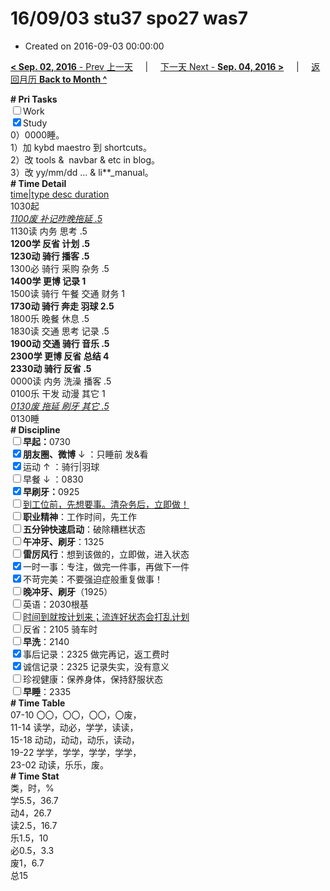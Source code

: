 # 16/09/03 stu37 spo27 was7

- Created on 2016-09-03 00:00:00

[**< Sep. 02, 2016** - Prev 上一天](/lifelogs/2016/09/d02.md) &nbsp; &nbsp; | &nbsp; &nbsp; [下一天 Next - **Sep. 04, 2016 >**](/lifelogs/2016/09/d04.md) &nbsp; &nbsp; |  &nbsp; &nbsp; [返回月历 **Back to Month ^**](/lifelogs/2016/09/index.md)
<br/><div><b># Pri Tasks</b></div><div><input type="checkbox"/>Work</div><div><input checked="true" type="checkbox"/>Study</div><div>0）0000睡。</div><div>1）加 kybd maestro 到 shortcuts。</div><div>2）改 tools &amp;  navbar &amp; etc in blog。</div><div>3）改 yy/mm/dd … &amp; li**_manual。</div><div><b># Time Detail</b></div><div><u>time|type desc duration</u></div><div>1030起</div><div><u><i>1100废 补记昨晚拖延 .5</i></u></div><div>1130读 内务 思考 .5</div><div><b>1200学 反省 计划 .5</b></div><div><b>1230动 骑行 播客 .5</b></div><div>1300必 骑行 采购 杂务 .5</div><div><b>1400学 更博 记录 1</b></div><div>1500读 骑行 午餐 交通 财务 1</div><div><b>1730动 骑行 奔走 羽球 2.5</b></div><div>1800乐 晚餐 休息 .5</div><div>1830读 交通 思考 记录 .5</div><div><b>1900动 交通 骑行 音乐 .5</b></div><div><b>2300学 更博 反省 总结 4</b></div><div><b>2330动 骑行 反省 .5</b></div><div>0000读 内务 洗澡 播客 .5</div><div>0100乐 干发 动漫 其它 1</div><div><u><i>0130废 拖延 刷牙 其它 .5</i></u></div><div>0130睡</div><div><b># Discipline</b></div><div><b><input type="checkbox"/></b><b>早起：</b>0730</div><div><b><input checked="true" type="checkbox"/></b><b>朋友圈、微博</b> ↓ ：只睡前 发&amp;看</div><div><input checked="true" type="checkbox"/>运动 ↑ ：骑行|羽球</div><div><input type="checkbox"/>早餐 ↓ ：0830</div><div><b><input checked="true" type="checkbox"/></b><b>早刷牙：</b>0925</div><div><input type="checkbox"/><u>到工位前，先想要事。清杂务后，立即做！</u></div><div><input type="checkbox"/><b>职业精神</b>：工作时间，先工作</div><div><input type="checkbox"/><b>五分钟快速启动</b>：破除糟糕状态</div><div><input type="checkbox"/><b>午冲牙、刷牙</b>：1325</div><div><input type="checkbox"/><b>雷厉风行</b>：想到该做的，立即做，进入状态</div><div><input checked="true" type="checkbox"/>一时一事：专注，做完一件事，再做下一件</div><div><input checked="true" type="checkbox"/>不苛完美：不要强迫症般重复做事！</div><div><b><input type="checkbox"/></b><b>晚冲牙、刷牙</b>（1925）</div><div><input type="checkbox"/>英语：2030根基</div><div><u><input type="checkbox"/></u><u>时间到就按计划来；流连好状态会打乱计划</u></div><div><input type="checkbox"/>反省：2105 骑车时</div><div><input type="checkbox"/><b>早洗</b>：2140</div><div><input checked="true" type="checkbox"/>事后记录：2325 做完再记，返工费时</div><div><input checked="true" type="checkbox"/>诚信记录：2325 记录失实，没有意义</div><div><input type="checkbox"/>珍视健康：保养身体，保持舒服状态</div><div><input type="checkbox"/><b>早睡</b>：2335</div><div><b># Time Table</b></div><div>07-10 〇〇，〇〇，〇〇，〇废，</div><div>11-14 读学，动必，学学，读读，</div><div>15-18 动动，动动，动乐，读动，</div><div>19-22 学学，学学，学学，学学，</div><div>23-02 动读，乐乐，废。</div><div><b># Time Stat</b></div><div>类，时，%</div><div>学5.5，36.7</div><div>动4，26.7</div><div>读2.5，16.7</div><div>乐1.5，10</div><div>必0.5，3.3</div><div>废1，6.7</div><div>总15</div>
